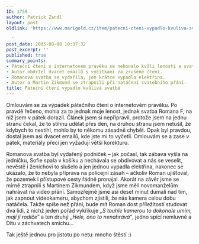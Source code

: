 ```yaml
---
ID: 1759
author: Patrick Zandl
layout: post
oldlink: 'https://www.marigold.cz/item/patecni-cteni-vypadlo-kvuliva-svatbe

  '
post_date: 2005-08-08 10:37:32
post_excerpt: ''
published: true
summary_points:
- Páteční čtení o internetovém pravěku se nekonalo kvůli lenosti a svatbě.
- Autor obdržel dvacet emailů s výčitkami za zrušené čtení.
- Romanova svatba se vydařila, jen krátce vypadla elektřina.
- Autor a Martin Zikmund se ztrapnili při natáčení svatebního přání.
title: Páteční čtení vypadlo kvůlivá svatbě
---
```


<p>Omlouvám se za výpadek pátečního čtení o internetovém pravěku. Po pravdě řečeno, mohla za to jednak moje lenost, jednak svatba Romana F, na niž jsem v pátek dorazil. Článek jsem si nepřipravil, protože jsem na jednu stranu čekal, že to stihnu udělat přes den, na druhou stranu jsem netušil, že kdybych to nestihl, mohlo by to někomu zásadně chybět. Opak byl pravdou, dostal jsem asi dvacet emailů, kde jste mi to vyčetli. Omlouvám se a zase v pátek, materiály přeci jen vyžadují větší korekturu. </p>

<p>Romanova svatba byl vydařený podniček – jak počasí, tak zábava vyšla na jedničku, Sofie spala v košíku a nechávala se obdivovat a nás se veselit, nevěstě i ženichovi to slušelo a jen jednou vypadla elektřina, nakonec se ukázalo, že to nebyla příprava na policejní zásah – ačkoliv Roman ujišťoval, že pozemek i přístupové cesty řádně pronajal. Akorát na závěr jsme se mírně ztrapnili s Martinem Zikmundem, když jsme měli novomanželům nahrávat na video přání. Samozřejmě jsme asi deset minut dumali nad tím, jak zapnout videokameru, abychom zjistili, že nás kamera celou dobu natáčela. Takže spíše než přání, bude mít Roman dost příležitostí studovat dva lidi, z nichž jeden pořád vykřikuje <em>„S touhle kamerou to dokonale umím, mají ji rodiče“</em> a ten druhý <em>„Hele, ono to nenahrává“</em>, jedno spící nemluvně a Ditu v záchvatech smíchu... </p>

<p>Tak ještě jednou pro jistotu po netu: mnoho štěstí :)
</p>